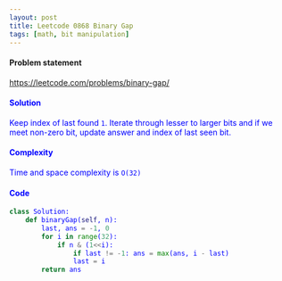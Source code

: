 ```yaml
---
layout: post
title: Leetcode 0868 Binary Gap
tags: [math, bit manipulation]
---
```


#### Problem statement

<a href="https://leetcode.com/problems/binary-gap/"> <font color = blue>https://leetcode.com/problems/binary-gap/

#### Solution
Keep index of last found `1`. Iterate through lesser to larger bits and if we meet non-zero bit, update answer and index of last seen bit. 

#### Complexity
Time and space complexity is `O(32)`

#### Code
```python
class Solution:
    def binaryGap(self, n):
        last, ans = -1, 0
        for i in range(32):
            if n & (1<<i):
                if last != -1: ans = max(ans, i - last)
                last = i
        return ans
```

